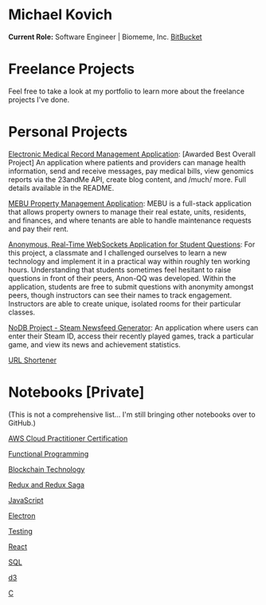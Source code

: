 # Michael Kovich
**Current Role:** Software Engineer | Biomeme, Inc. [BitBucket](https://bit.ly/2JFtjCM)

# Freelance Projects
Feel free to take a look at my portfolio to learn more about the freelance projects I've done.

# Personal Projects
[Electronic Medical Record Management Application](https://github.com/MichaelKovich/kovy-emr): [Awarded Best Overall Project] An application where patients and providers can manage health information, send and receive messages, pay medical bills, view genomics reports via the 23andMe API, create blog content, and /much/ more. Full details available in the README.

[MEBU Property Management Application](https://github.com/MEBUPropertyManagement/mebu): MEBU is a full-stack application that allows property owners to manage their real estate, units, residents, and finances, and where tenants are able to handle maintenance requests and pay their rent.

[Anonymous, Real-Time WebSockets Application for Student Questions](https://github.com/MichaelKovich/anon-qq): For this project, a classmate and I challenged ourselves to learn a new technology and implement it in a practical way within roughly ten working hours. Understanding that students sometimes feel hesitant to raise questions in front of their peers, Anon-QQ was developed. Within the application, students are free to submit questions with anonymity amongst peers, though instructors can see their names to track engagement. Instructors are able to create unique, isolated rooms for their particular classes.

[NoDB Project - Steam Newsfeed Generator](https://github.com/MichaelKovich/steam-newsfeed): An application where users can enter their Steam ID, access their recently played games, track a particular game, and view its news and achievement statistics.

[URL Shortener](https://github.com/MichaelKovich/url-shortener)

# Notebooks [Private]
(This is not a comprehensive list... I'm still bringing other notebooks over to GitHub.)

[AWS Cloud Practitioner Certification](https://github.com/MichaelKovich/AWS-Cloud-Practitioner-Notes)

[Functional Programming](https://github.com/MichaelKovich/Functional-Programming-Notes)

[Blockchain Technology](https://github.com/MichaelKovich/Blockchain-Notes)

[Redux and Redux Saga](https://github.com/MichaelKovich/Redux-Saga-Notes)

[JavaScript](https://github.com/MichaelKovich/JavaScript-Notes)

[Electron](https://github.com/MichaelKovich/Electron-Notes)

[Testing](https://github.com/MichaelKovich/testing-notes)

[React](https://github.com/MichaelKovich/React-Notes)

[SQL](https://github.com/MichaelKovich/SQL-Notes/)

[d3](https://github.com/MichaelKovich/d3-Notes)

[C](https://github.com/MichaelKovich/c-notes)
